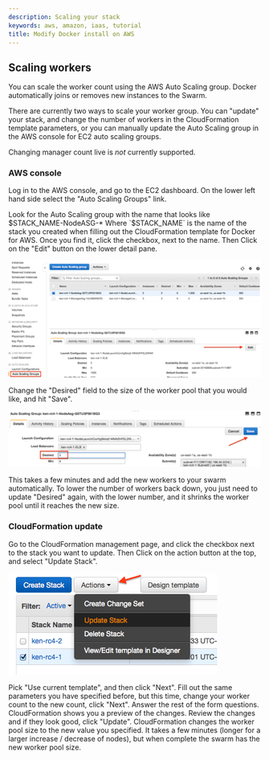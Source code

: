 ```yaml
---
description: Scaling your stack
keywords: aws, amazon, iaas, tutorial
title: Modify Docker install on AWS
---
```


## Scaling workers

You can scale the worker count using the AWS Auto Scaling group. Docker
automatically joins or removes new instances to the Swarm.

There are currently two ways to scale your worker group. You can "update" your
stack, and change the number of workers in the CloudFormation template
parameters, or you can manually update the Auto Scaling group in the AWS console
for EC2 auto scaling groups.

Changing manager count live is _not_ currently supported.

### AWS console
Log in to the AWS console, and go to the EC2 dashboard. On the lower left hand
side select the "Auto Scaling Groups" link.

Look for the Auto Scaling group with the name that looks like
$STACK_NAME-NodeASG-* Where `$STACK_NAME` is the name of the stack you created
when filling out the CloudFormation template for Docker for AWS. Once you find
it, click the checkbox, next to the name. Then Click on the "Edit" button on the
lower detail pane.

![edit autoscale settings](img/autoscale_update.png)

Change the "Desired" field to the size of the worker pool that you would like, and hit "Save".

![save autoscale settings](img/autoscale_save.png)

This takes a few minutes and add the new workers to your swarm
automatically. To lower the number of workers back down, you just need to update
"Desired" again, with the lower number, and it shrinks the worker pool until
it reaches the new size.

### CloudFormation update

Go to the CloudFormation management page, and click the checkbox next to the
stack you want to update. Then Click on the action button at the top, and select
"Update Stack".

![update stack on CloudFormation page](img/cloudformation_update.png)

Pick "Use current template", and then click "Next". Fill out the same parameters
you have specified before, but this time, change your worker count to the new
count, click "Next". Answer the rest of the form questions. CloudFormation
shows you a preview of the changes. Review the changes and if they
look good, click "Update". CloudFormation changes the worker pool size to
the new value you specified. It takes a few minutes (longer for a larger
increase / decrease of nodes), but when complete the swarm has
the new worker pool size.
